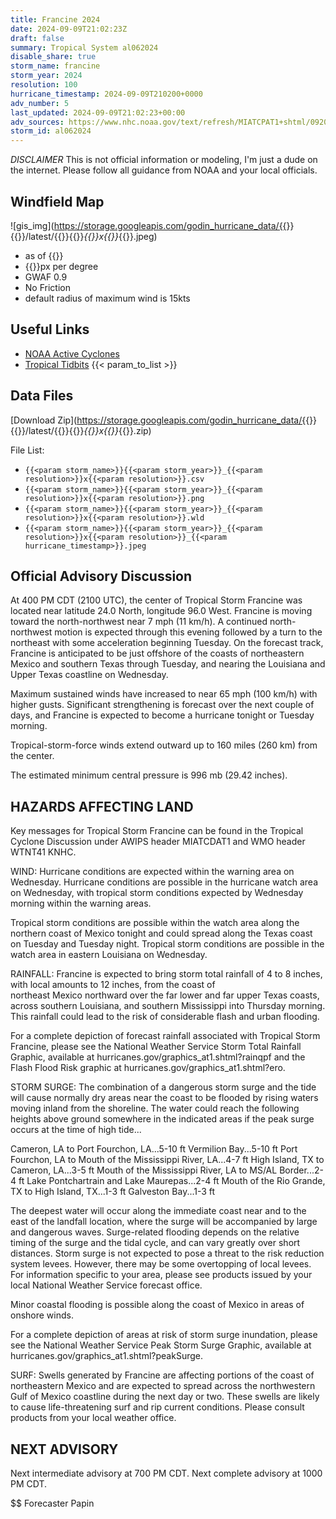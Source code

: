 ```yaml
---
title: Francine 2024
date: 2024-09-09T21:02:23Z
draft: false
summary: Tropical System al062024
disable_share: true
storm_name: francine
storm_year: 2024
resolution: 100
hurricane_timestamp: 2024-09-09T210200+0000
adv_number: 5
last_updated: 2024-09-09T21:02:23+00:00
adv_sources: https://www.nhc.noaa.gov/text/refresh/MIATCPAT1+shtml/092052.shtml;https://www.nhc.noaa.gov/refresh/graphics_at1+shtml/154133.shtml?cone
storm_id: al062024
---
```

*DISCLAIMER* This is not official information or modeling, I'm just a dude on the internet.  Please follow all guidance from NOAA and your local officials.

## Windfield Map
![gis_img](https://storage.googleapis.com/godin_hurricane_data/{{<param storm_name>}}{{<param storm_year>}}/latest/{{<param storm_name>}}{{<param storm_year>}}_{{<param resolution>}}x{{<param resolution>}}_{{<param hurricane_timestamp>}}.jpeg)

- as of {{<param last_updated>}}
- {{<param resolution>}}px per degree
- GWAF 0.9
- No Friction
- default radius of maximum wind is 15kts

## Useful Links
- [NOAA Active Cyclones](https://www.nhc.noaa.gov/)
- [Tropical Tidbits](https://www.tropicaltidbits.com/storminfo/)
{{< param_to_list >}}

## Data Files
[Download Zip](https://storage.googleapis.com/godin_hurricane_data/{{<param storm_name>}}{{<param storm_year>}}/latest/{{<param storm_name>}}{{<param storm_year>}}_{{<param resolution>}}x{{<param resolution>}}_{{<param hurricane_timestamp>}}.zip)

File List:
- `{{<param storm_name>}}{{<param storm_year>}}_{{<param resolution>}}x{{<param resolution>}}.csv`
- `{{<param storm_name>}}{{<param storm_year>}}_{{<param resolution>}}x{{<param resolution>}}.png`
- `{{<param storm_name>}}{{<param storm_year>}}_{{<param resolution>}}x{{<param resolution>}}.wld`
- `{{<param storm_name>}}{{<param storm_year>}}_{{<param resolution>}}x{{<param resolution>}}_{{<param hurricane_timestamp>}}.jpeg`


## Official Advisory Discussion
At 400 PM CDT (2100 UTC), the center of Tropical Storm Francine was 
located near latitude 24.0 North, longitude 96.0 West. Francine is 
moving toward the north-northwest near 7 mph (11 km/h). A continued 
north-northwest motion is expected through this evening followed by 
a turn to the northeast with some acceleration beginning Tuesday. 
On the forecast track, Francine is anticipated to be just offshore 
of the coasts of northeastern Mexico and southern Texas through 
Tuesday, and nearing the Louisiana and Upper Texas coastline on 
Wednesday.
 
Maximum sustained winds have increased to near 65 mph (100 km/h) 
with higher gusts. Significant strengthening is forecast over the 
next couple of days, and Francine is expected to become a hurricane 
tonight or Tuesday morning. 
 
Tropical-storm-force winds extend outward up to 160 miles (260 km)
from the center.
 
The estimated minimum central pressure is 996 mb (29.42 inches).
 
 
HAZARDS AFFECTING LAND
----------------------
Key messages for Tropical Storm Francine can be found in the
Tropical Cyclone Discussion under AWIPS header MIATCDAT1 and WMO
header WTNT41 KNHC.
 
WIND: Hurricane conditions are expected within the warning area on 
Wednesday. Hurricane conditions are possible in the hurricane watch 
area on Wednesday, with tropical storm conditions expected by 
Wednesday morning within the warning areas.
 
Tropical storm conditions are possible within the watch area along
the northern coast of Mexico tonight and could spread along the 
Texas coast on Tuesday and Tuesday night.  Tropical storm 
conditions are possible in the watch area in eastern Louisiana on 
Wednesday.

RAINFALL: Francine is expected to bring storm total rainfall of 4 to 
8 inches, with local amounts to 12 inches, from the coast of  
northeast Mexico northward over the far lower and far upper Texas 
coasts, across southern Louisiana, and southern Mississippi into 
Thursday morning. This rainfall could lead to the risk of 
considerable flash and urban flooding. 

For a complete depiction of forecast rainfall associated with 
Tropical Storm Francine, please see the National Weather Service 
Storm Total Rainfall Graphic, available at 
hurricanes.gov/graphics_at1.shtml?rainqpf and the Flash Flood Risk 
graphic at hurricanes.gov/graphics_at1.shtml?ero.
 
STORM SURGE:  The combination of a dangerous storm surge and the
tide will cause normally dry areas near the coast to be flooded by
rising waters moving inland from the shoreline.  The water could
reach the following heights above ground somewhere in the indicated
areas if the peak surge occurs at the time of high tide...
 
Cameron, LA to Port Fourchon, LA...5-10 ft
Vermilion Bay...5-10 ft
Port Fourchon, LA to Mouth of the Mississippi River, LA...4-7 ft
High Island, TX to Cameron, LA...3-5 ft
Mouth of the Mississippi River, LA to MS/AL Border...2-4 ft
Lake Pontchartrain and Lake Maurepas...2-4 ft
Mouth of the Rio Grande, TX to High Island, TX...1-3 ft
Galveston Bay...1-3 ft
 
The deepest water will occur along the immediate coast near and to
the east of the landfall location, where the surge will be
accompanied by large and dangerous waves.  Surge-related flooding
depends on the relative timing of the surge and the tidal cycle, and
can vary greatly over short distances. Storm surge is not expected
to pose a threat to the risk reduction system levees. However, there
may be some overtopping of local levees. For information specific
to your area, please see products issued by your local National
Weather Service forecast office.
 
Minor coastal flooding is possible along the coast of Mexico in
areas of onshore winds.
 
For a complete depiction of areas at risk of storm surge
inundation, please see the National Weather Service Peak
Storm Surge Graphic, available at
hurricanes.gov/graphics_at1.shtml?peakSurge.
 
SURF:  Swells generated by Francine are affecting portions of the
coast of northeastern Mexico and are expected to spread 
across the northwestern Gulf of Mexico coastline during the next 
day or two.  These swells are likely to cause life-threatening surf 
and rip current conditions.  Please consult products from your 
local weather office.
 
 
NEXT ADVISORY
-------------
Next intermediate advisory at 700 PM CDT.
Next complete advisory at 1000 PM CDT.
 
$$
Forecaster Papin
